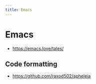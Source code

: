 ```yaml
---
title: Emacs
---
```


# Emacs

- https://emacs.love/tales/

## Code formatting

- https://github.com/raxod502/apheleia

